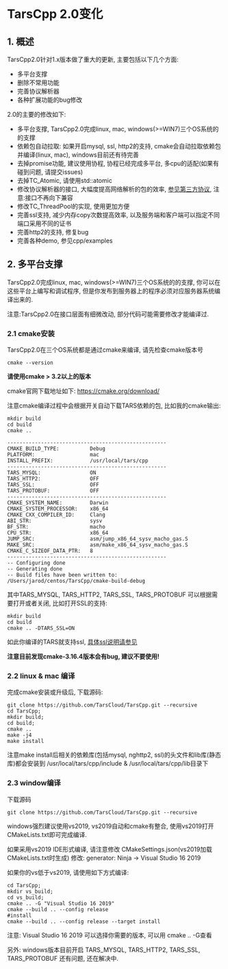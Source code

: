# TarsCpp 2.0变化 

## 1. 概述

TarsCpp2.0针对1.x版本做了重大的更新, 主要包括以下几个方面:
- 多平台支撑
- 删除不常用功能
- 完善协议解析器
- 各种扩展功能的bug修改

2.0的主要的修改如下:
- 多平台支撑, TarsCpp2.0完成linux, mac, windows(>=WIN7)三个OS系统的的支撑
- 依赖包自动拉取: 如果开启mysql, ssl, http2的支持, cmake会自动拉取依赖包并编译(linux, mac), windows目前还有待完善
- 去掉promise功能, 建议使用协程, 协程已经完成多平台, 多cpu的适配(如果有碰到问题, 请提交issues)
- 去掉TC_Atomic, 请使用std::atomic
- 修改协议解析器的接口, 大幅度提高网络解析的包的效率, [参见第三方协议](tars-thirdparty-protocol.md), 注意:接口不再向下兼容
- 修改TC_ThreadPool的实现, 使用更加方便
- 完善ssl支持, 减少内存copy次数提高效率, 以及服务端和客户端可以指定不同端口采用不同的证书
- 完善http2的支持, 修复bug
- 完善各种demo, 参见cpp/examples

## 2. 多平台支撑

TarsCpp2.0完成linux, mac, windows(>=WIN7)三个OS系统的的支撑, 你可以在这些平台上编写和调试程序, 但是你发布到服务器上的程序必须对应服务器系统编译出来的.

注意:TarsCpp2.0在接口层面有细微改动, 部分代码可能需要修改才能编译过.

### 2.1 cmake安装

TarsCpp2.0在三个OS系统都是通过cmake来编译, 请先检查cmake版本号
```
cmake --version
```
**请使用cmake > 3.2以上的版本**

cmake官网下载地址如下: https://cmake.org/download/

注意cmake编译过程中会根据开关自动下载TARS依赖的包, 比如我的cmake输出:

```
mkdir build
cd build
cmake ..

----------------------------------------------------
CMAKE_BUILD_TYPE:          Debug
PLATFORM:                  mac
INSTALL_PREFIX:            /usr/local/tars/cpp
----------------------------------------------------
TARS_MYSQL:                ON
TARS_HTTP2:                OFF
TARS_SSL:                  OFF
TARS_PROTOBUF:             OFF
----------------------------------------------------
CMAKE_SYSTEM_NAME:         Darwin
CMAKE_SYSTEM_PROCESSOR:    x86_64
CMAKE_CXX_COMPILER_ID:     Clang
ABI_STR:                   sysv
BF_STR:                    macho
CPU_STR:                   x86_64
JUMP_SRC:                  asm/jump_x86_64_sysv_macho_gas.S
MAKE_SRC:                  asm/make_x86_64_sysv_macho_gas.S
CMAKE_C_SIZEOF_DATA_PTR:   8
----------------------------------------------------
-- Configuring done
-- Generating done
-- Build files have been written to: /Users/jarod/centos/TarsCpp/cmake-build-debug
```

其中TARS_MYSQL, TARS_HTTP2, TARS_SSL, TARS_PROTOBUF 可以根据需要打开或者关闭, 比如打开SSL的支持:

```
mkdir build
cd build 
cmake .. -DTARS_SSL=ON
```

如此你编译的TARS就支持ssl, [具体ssl说明请参见](../tars-tls.md)

**注意目前发现cmake-3.16.4版本会有bug, 建议不要使用!**

### 2.2 linux & mac 编译

完成cmake安装或升级后, 下载源码:

```
git clone https://github.com/TarsCloud/TarsCpp.git --recursive
cd TarsCpp;
mkdir build;
cd build;
cmake ..
make -j4
make install
```

注意make install后相关的依赖库(包括mysql, nghttp2, ssl)的头文件和lib库(静态库)都会安装到 /usr/local/tars/cpp/include & /usr/local/tars/cpp/lib目录下

### 2.3 window编译

下载源码
```
git clone https://github.com/TarsCloud/TarsCpp.git --recursive
```

windows强烈建议使用vs2019, vs2019自动和cmake有整合, 使用vs2019打开CMakeLists.txt即可完成编译.

如果采用vs2019 IDE形式编译, 请注意修改 CMakeSettings.json(vs2019加载CMakeLists.txt时生成)
修改: generator: Ninja -> Visual Studio 16 2019

如果你的vs低于vs2019, 请使用如下方式编译:

```
cd TarsCpp;
mkdir vs_build;
cd vs_build;
cmake .. -G "Visual Studio 16 2019"
cmake --build .. --config release
#install
cmake --build .. --config release --target install
```

注意: Visual Studio 16 2019 可以选择你需要的版本, 可以用 cmake .. -G查看

另外: windows版本目前开启 TARS_MYSQL, TARS_HTTP2, TARS_SSL, TARS_PROTOBUF 还有问题, 还在解决中.